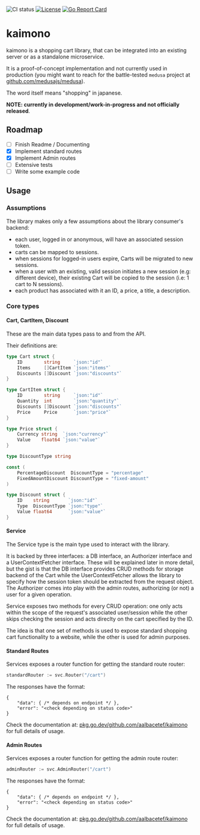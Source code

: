 ![CI status](https://github.com/aalbacetef/kaimono/actions/workflows/ci.yml/badge.svg)   [![License](https://img.shields.io/badge/License-BSD_3--Clause-blue.svg)](https://opensource.org/licenses/BSD-3-Clause) [![Go Report Card](https://goreportcard.com/badge/github.com/aalbacetef/kaimono)](https://goreportcard.com/github.com/aalbacetef/kaimono)

# kaimono

kaimono is a shopping cart library, that can be integrated into an existing server or as a standalone microservice.

It is a proof-of-concept implementation and not currently used in production (you might want to reach for the battle-tested `medusa` project at [github.com/medusajs/medusa](https://github.com/medusajs/medusa)).

The word itself means "shopping" in japanese.

**NOTE: currently in development/work-in-progress and not officially released**.

## Roadmap

- [ ] Finish Readme / Documenting
- [x] Implement standard routes
- [x] Implement Admin routes
- [ ] Extensive tests
- [ ] Write some example code

## Usage 

### Assumptions 

The library makes only a few assumptions about the library consumer's backend:

- each user, logged in or anonymous, will have an associated session token.
- carts can be mapped to sessions.
- when sessions for logged-in users expire, Carts will be migrated to new sessions.
- when a user with an existing, valid session initiates a new session (e.g: different device), their existing Cart will be copied to the session (i.e: 1 cart to N sessions). 
- each product has associated with it an ID, a price, a title, a description.



### Core types

#### Cart, CartItem, Discount

These are the main data types pass to and from the API.

Their definitions are:

```go
type Cart struct {
	ID        string     `json:"id"`
	Items     []CartItem `json:"items"`
	Discounts []Discount `json:"discounts"`
}

type CartItem struct {
	ID        string     `json:"id"`
	Quantity  int        `json:"quantity"`
	Discounts []Discount `json:"discounts"`
	Price     Price      `json:"price"`
}

type Price struct {
	Currency string  `json:"currency"`
	Value    float64 `json:"value"`
}

type DiscountType string

const (
	PercentageDiscount  DiscountType = "percentage"
	FixedAmountDiscount DiscountType = "fixed-amount"
)

type Discount struct {
	ID    string       `json:"id"`
	Type  DiscountType `json:"type"`
	Value float64      `json:"value"`
}
```

#### Service 

The Service type is the main type used to interact with the library. 

It is backed by three interfaces: a DB interface, an Authorizer interface and a UserContextFetcher interface. These will be explained later in more detail, but the gist is that the DB interface provides CRUD methods for storage backend of the Cart while the UserContextFetcher allows the library to specify how the session token should be extracted from the request object. The Authorizer comes into play with the admin routes, authorizing (or not) a user for a given operation. 

Service exposes two methods for every CRUD operation: one only acts within the scope of the request's associated user/session while the other skips checking the session and acts direclty on the cart specified by the ID.

The idea is that one set of methods is used to expose standard shopping cart functionality to a website, while the other is used for admin purposes.

#### Standard Routes

Services exposes a router function for getting the standard route router:

```go
standardRouter := svc.Router("/cart")
```


The responses have the format:

```jsonc
{
    "data": { /* depends on endpoint */ },
    "error": "<check depending on status code>"
}
```


Check the documentation at: [pkg.go.dev/github.com/aalbacetef/kaimono](https://pkg.go.dev/github.com/aalbacetef/kaimono) for full details of usage.

#### Admin Routes

Services exposes a router function for getting the admin route router:

```go
adminRouter := svc.AdminRouter("/cart")
```


The responses have the format:

```jsonc
{
    "data": { /* depends on endpoint */ },
    "error": "<check depending on status code>"
}
```


Check the documentation at: [pkg.go.dev/github.com/aalbacetef/kaimono](https://pkg.go.dev/github.com/aalbacetef/kaimono) for full details of usage.


